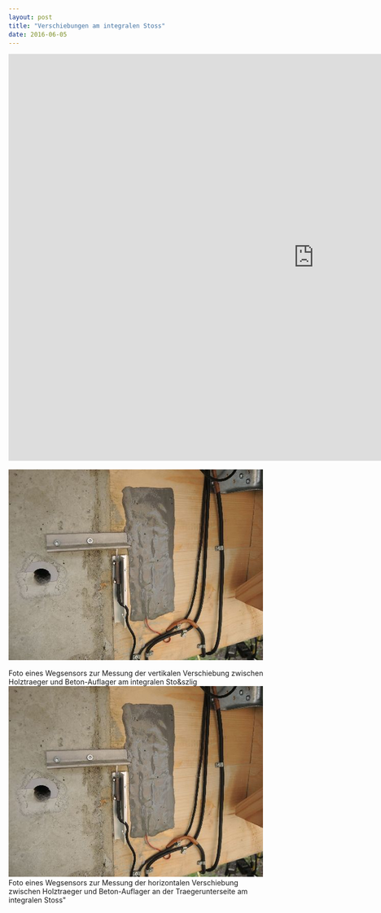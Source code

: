 ```yaml
---
layout: post
title: "Verschiebungen am integralen Stoss"
date: 2016-06-05
---
```



<iframe width="1200" height="800" frameborder="0" scrolling="no" src="https://plot.ly/~AbteilungHolz/49.embed"></iframe>


![fotoVertHaus](../images/foto_vertikale_Verschiebung.JPG "v_vert_Haus")

Foto eines Wegsensors zur Messung der vertikalen Verschiebung zwischen Holztraeger und Beton-Auflager am integralen Sto&szlig
 ![fotoHorUnten](../images/foto_vertikale_Verschiebung.JPG "h_hor_unten")
Foto eines Wegsensors zur Messung der horizontalen Verschiebung zwischen Holztraeger und Beton-Auflager an der Traegerunterseite am integralen Stoss" 
